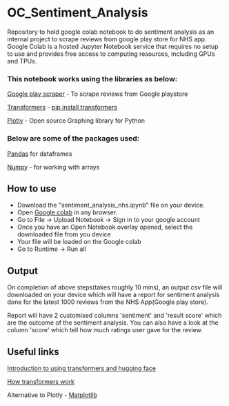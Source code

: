 # OC_Sentiment_Analysis
Repository to hold google colab notebook to do sentiment analysis as an internal project to scrape reviews from google play store for NHS app.
Google Colab is a hosted Jupyter Notebook service that requires no setup to use and provides free access to computing resources, including GPUs and TPUs.

### This notebook works using the libraries as below:

[Google play scraper](https://pypi.org/project/google-play-scraper/) - To scrape reviews from Google playstore

[Transformers](https://huggingface.co/docs/transformers/en/index) - [pip install transformers](https://pypi.org/project/transformers/)

[Plotly](https://plotly.com/python/) - Open source Graphing library for Python

### Below are some of the packages used:

[Pandas](https://pandas.pydata.org/) for dataframes

[Numpy](https://numpy.org/) - for working with arrays


## How to use
* Download the "sentiment_analysis_nhs.ipynb" file on your device.
* Open [Google colab](https://colab.research.google.com/) in any browser.
* Go to File -> Upload Notebook -> Sign in to your google account
* Once you have an Open Notebook overlay opened, select the downloaded file from you device
* Your file will be loaded on the Google colab
* Go to Runtime -> Run all

## Output

On completion of above steps(takes roughly 10 mins), an output csv file will downloaded on your device which will have a report for sentiment analysis done for the latest 1000 reviews from the NHS App(Google play store).

Report will have 2 customised columns 'sentiment' and 'result score' which are the outcome of the sentiment analysis. You can also have a look at the column 'score' which tell how much ratings user gave for the review.


## Useful links

[Introduction to using transformers and hugging face](https://www.datacamp.com/tutorial/an-introduction-to-using-transformers-and-hugging-face)

[How transformers work](https://www.datacamp.com/tutorial/how-transformers-work?dc_referrer=https%3A%2F%2Fwww.google.com%2F)

Alternative to Plotly - [Matplotlib](https://matplotlib.org/)

